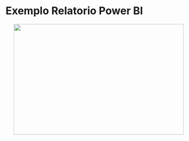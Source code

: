 # Exemplo Relatorio Power BI

<p align="center">
	<img width="460" height="300" src="src/Power BI Serviço.png">
</p>

